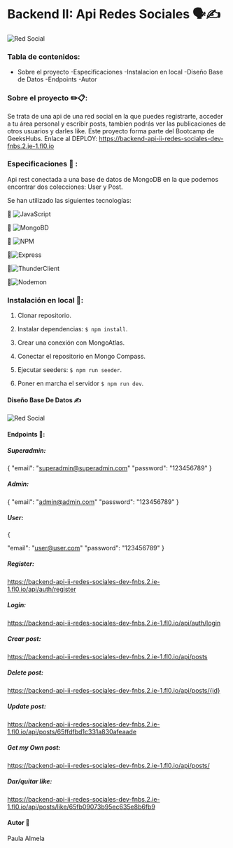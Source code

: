 # Backend II: Api Redes Sociales 🗣️✍️

<image src="./img/chicamovil.jpg" alt="Red Social">

### Tabla de contenidos:

- Sobre el proyecto
-Especificaciones
-Instalacion en local
-Diseño Base de Datos
-Endpoints
-Autor

### Sobre el proyecto ✏️📋:
Se trata de una api de una red social en la que puedes registrarte, acceder a tu área personal y escribir posts, tambien podrás ver las publicaciones de otros usuarios y darles like. Este proyecto forma parte del Bootcamp de GeeksHubs.
Enlace al DEPLOY: https://backend-api-ii-redes-sociales-dev-fnbs.2.ie-1.fl0.io

### Especificaciones 📏 :
Api rest conectada a una base de datos de MongoDB en la que podemos encontrar dos colecciones: User y Post.

Se han utilizado las siguientes tecnologías:

📌 ![JavaScript](https://img.shields.io/badge/JavaScript-323330?style=for-the-badge&logo=javascript&logoColor=F7DF1E)

📌 ![MongoBD](https://img.shields.io/badge/MongoDB-4EA94B?style=for-the-badge&logo=mongodb&logoColor=white)

📌 ![NPM](https://img.shields.io/badge/NPM-%23CB3837.svg?style=for-the-badge&logo=npm&logoColor=white)


📌![Express](https://img.shields.io/badge/express.js-%23404d59.svg?style=for-the-badge&logo=express&logoColor=%2361DAFB)

📌![ThunderClient](https://img.shields.io/badge/Thunder_Client-%237A1FA2?style=for-the-badge)

📌![Nodemon](https://img.shields.io/badge/NODEMON-%23323330.svg?style=for-the-badge&logo=nodemon&logoColor=%BBDEAD)


### Instalación en local 💾:

1. Clonar repositorio.

2. Instalar dependencias: `$ npm install`.
3. Crear una conexión con MongoAtlas.
4. Conectar el repositorio en Mongo Compass.
5. Ejecutar seeders: `$ npm run seeder`.

6. Poner en marcha el servidor `$ npm run dev`.

#### Diseño Base De Datos ✍️
<image src="./img/IMG_1363.jpg" alt="Red Social">

 #### Endpoints 🚩:

 ##### Superadmin:
 {
   "email": "superadmin@superadmin.com"
   "password": "123456789"
   }

##### Admin:
{
   "email": "admin@admin.com"
   "password": "123456789"
   }

##### User:
    {
   "email": "user@user.com"
   "password": "123456789"
   }


##### Register:

https://backend-api-ii-redes-sociales-dev-fnbs.2.ie-1.fl0.io/api/auth/register

 ##### Login:

 https://backend-api-ii-redes-sociales-dev-fnbs.2.ie-1.fl0.io/api/auth/login 

##### Crear post:

https://backend-api-ii-redes-sociales-dev-fnbs.2.ie-1.fl0.io/api/posts

##### Delete post:

https://backend-api-ii-redes-sociales-dev-fnbs.2.ie-1.fl0.io/api/posts/{id}

##### Update post:
https://backend-api-ii-redes-sociales-dev-fnbs.2.ie-1.fl0.io/api/posts/65ffdfbd1c331a830afeaade

##### Get my Own post:
https://backend-api-ii-redes-sociales-dev-fnbs.2.ie-1.fl0.io/api/posts/

##### Dar/quitar like:

https://backend-api-ii-redes-sociales-dev-fnbs.2.ie-1.fl0.io/api/posts/like/65fb09073b95ec635e8b6fb9



 #### Autor 🌱

 Paula Almela






     


